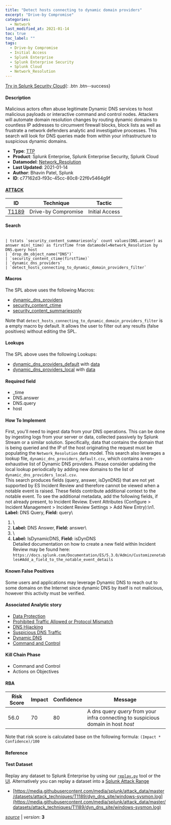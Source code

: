 ```yaml
---
title: "Detect hosts connecting to dynamic domain providers"
excerpt: "Drive-by Compromise"
categories:
  - Network
last_modified_at: 2021-01-14
toc: true
toc_label: ""
tags:
  - Drive-by Compromise
  - Initial Access
  - Splunk Enterprise
  - Splunk Enterprise Security
  - Splunk Cloud
  - Network_Resolution
---
```




[Try in Splunk Security Cloud](https://www.splunk.com/en_us/cyber-security.html){: .btn .btn--success}

#### Description

Malicious actors often abuse legitimate Dynamic DNS services to host malicious payloads or interactive command and control nodes. Attackers will automate domain resolution changes by routing dynamic domains to countless IP addresses to circumvent firewall blocks, block lists as well as frustrate a network defenders analytic and investigative processes. This search will look for DNS queries made from within your infrastructure to suspicious dynamic domains.

- **Type**: [TTP](https://github.com/splunk/security_content/wiki/Detection-Analytic-Types)
- **Product**: Splunk Enterprise, Splunk Enterprise Security, Splunk Cloud
- **Datamodel**: [Network_Resolution](https://docs.splunk.com/Documentation/CIM/latest/User/NetworkResolution)
- **Last Updated**: 2021-01-14
- **Author**: Bhavin Patel, Splunk
- **ID**: c77162d3-f93c-45cc-80c8-22f6v5464g9f


#### [ATT&CK](https://attack.mitre.org/)

| ID             | Technique        |  Tactic             |
| -------------- | ---------------- |-------------------- |
| [T1189](https://attack.mitre.org/techniques/T1189/) | Drive-by Compromise | Initial Access |

#### Search

```

| tstats `security_content_summariesonly` count values(DNS.answer) as answer min(_time) as firstTime from datamodel=Network_Resolution by DNS.query host 
| `drop_dm_object_name("DNS")` 
| `security_content_ctime(firstTime)` 
| `dynamic_dns_providers` 
| `detect_hosts_connecting_to_dynamic_domain_providers_filter`
```

#### Macros
The SPL above uses the following Macros:
* [dynamic_dns_providers](https://github.com/splunk/security_content/blob/develop/macros/dynamic_dns_providers.yml)
* [security_content_ctime](https://github.com/splunk/security_content/blob/develop/macros/security_content_ctime.yml)
* [security_content_summariesonly](https://github.com/splunk/security_content/blob/develop/macros/security_content_summariesonly.yml)

Note that `detect_hosts_connecting_to_dynamic_domain_providers_filter` is a empty macro by default. It allows the user to filter out any results (false positives) without editing the SPL.

#### Lookups
The SPL above uses the following Lookups:

* [dynamic_dns_providers_default](https://github.com/splunk/security_content/blob/develop/lookups/dynamic_dns_providers_default.yml) with [data](https://github.com/splunk/security_content/blob/develop/lookups/dynamic_dns_providers_default.csv)
* [dynamic_dns_providers_local](https://github.com/splunk/security_content/blob/develop/lookups/dynamic_dns_providers_local.yml) with [data](https://github.com/splunk/security_content/blob/develop/lookups/dynamic_dns_providers_local.csv)

#### Required field
* _time
* DNS.answer
* DNS.query
* host


#### How To Implement
First, you&#39;ll need to ingest data from your DNS operations. This can be done by ingesting logs from your server or data, collected passively by Splunk Stream or a similar solution. Specifically, data that contains the domain that is being queried and the IP of the host originating the request must be populating the `Network_Resolution` data model. This search also leverages a lookup file, `dynamic_dns_providers_default.csv`, which contains a non-exhaustive list of Dynamic DNS providers. Please consider updating the local lookup periodically by adding new domains to the list of `dynamic_dns_providers_local.csv`.\
This search produces fields (query, answer, isDynDNS) that are not yet supported by ES Incident Review and therefore cannot be viewed when a notable event is raised. These fields contribute additional context to the notable event. To see the additional metadata, add the following fields, if not already present, to Incident Review. Event Attributes (Configure &gt; Incident Management &gt; Incident Review Settings &gt; Add New Entry):\\n1. **Label:** DNS Query, **Field:** query\
1. \
1. **Label:** DNS Answer, **Field:** answer\
1. \
1. **Label:** IsDynamicDNS, **Field:** isDynDNS\
Detailed documentation on how to create a new field within Incident Review may be found here: `https://docs.splunk.com/Documentation/ES/5.3.0/Admin/Customizenotables#Add_a_field_to_the_notable_event_details`

#### Known False Positives
Some users and applications may leverage Dynamic DNS to reach out to some domains on the Internet since dynamic DNS by itself is not malicious, however this activity must be verified.

#### Associated Analytic story
* [Data Protection](/stories/data_protection)
* [Prohibited Traffic Allowed or Protocol Mismatch](/stories/prohibited_traffic_allowed_or_protocol_mismatch)
* [DNS Hijacking](/stories/dns_hijacking)
* [Suspicious DNS Traffic](/stories/suspicious_dns_traffic)
* [Dynamic DNS](/stories/dynamic_dns)
* [Command and Control](/stories/command_and_control)


#### Kill Chain Phase
* Command and Control
* Actions on Objectives



#### RBA

| Risk Score  | Impact      | Confidence   | Message      |
| ----------- | ----------- |--------------|--------------|
| 56.0 | 70 | 80 | A dns query $query$ from your infra connecting to suspicious domain in host  $host$ |


Note that risk score is calculated base on the following formula: `(Impact * Confidence)/100`



#### Reference


#### Test Dataset
Replay any dataset to Splunk Enterprise by using our [`replay.py`](https://github.com/splunk/attack_data#using-replaypy) tool or the [UI](https://github.com/splunk/attack_data#using-ui).
Alternatively you can replay a dataset into a [Splunk Attack Range](https://github.com/splunk/attack_range#replay-dumps-into-attack-range-splunk-server)

* [https://media.githubusercontent.com/media/splunk/attack_data/master/datasets/attack_techniques/T1189/dyn_dns_site/windows-sysmon.log](https://media.githubusercontent.com/media/splunk/attack_data/master/datasets/attack_techniques/T1189/dyn_dns_site/windows-sysmon.log)



[*source*](https://github.com/splunk/security_content/tree/develop/detections/network/detect_hosts_connecting_to_dynamic_domain_providers.yml) \| *version*: **3**